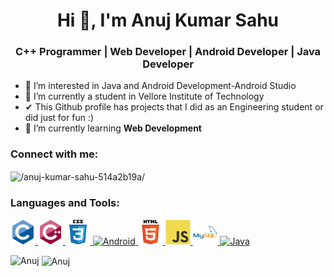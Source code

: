 

<!---
anujkumar070/anujkumar070 is a ✨ special ✨ repository because its `README.md` (this file) appears on your GitHub profile.
You can click the Preview link to take a look at your changes.
--->

<h1 align="center">Hi 👋, I'm Anuj Kumar Sahu</h1>
<h3 align="center">C++ Programmer | Web Developer | Android Developer | Java Developer</h3>

- 👀 I’m interested in Java and Android Development-Android Studio
- 🌱 I’m currently a student in Vellore Institute of Technology
- ✔ This Github profile has projects that I did as an Engineering student or did just for fun :)
- 🌱 I’m currently learning **Web Development**

<h3 align="left">Connect with me:</h3>
<p align="left">
  <a href="https://www.linkedin.com/in/anuj-kumar-sahu-514a2b19a" target="blank"></a><img align="center" src="https://raw.githubusercontent.com/rahuldkjain/github-profile-readme-generator/master/src/images/icons/Social/linked-in-alt.svg" alt="/anuj-kumar-sahu-514a2b19a/" height="30" width="40"/>

</p>

<h3 align="left">Languages and Tools:</h3>
<p align="left"> <a href="https://www.cprogramming.com/" target="_blank"> <img src="https://raw.githubusercontent.com/devicons/devicon/master/icons/c/c-original.svg" alt="c" width="40" height="40"/> </a> <a href="https://www.w3schools.com/cpp/" target="_blank"> <img src="https://raw.githubusercontent.com/devicons/devicon/master/icons/cplusplus/cplusplus-original.svg" alt="cplusplus" width="40" height="40"/> </a> <a href="https://www.w3schools.com/css/" target="_blank"> <img src="https://raw.githubusercontent.com/devicons/devicon/master/icons/css3/css3-original-wordmark.svg" alt="css3" width="40" height="40"/> </a> <a href="https://flask.palletsprojects.com/" target="_blank"> <img src="https://brandeps.com/icon-download/A/Android-icon-vector-04.svg" alt="Android" width="40" height="40"/> </a> <a href="https://www.w3.org/html/" target="_blank"> <img src="https://raw.githubusercontent.com/devicons/devicon/master/icons/html5/html5-original-wordmark.svg" alt="html5" width="40" height="40"/> </a> <a href="https://developer.mozilla.org/en-US/docs/Web/JavaScript" target="_blank"> <img src="https://raw.githubusercontent.com/devicons/devicon/master/icons/javascript/javascript-original.svg" alt="javascript" width="40" height="40"/> </a> <a href="https://www.mysql.com/" target="_blank"> <img src="https://raw.githubusercontent.com/devicons/devicon/master/icons/mysql/mysql-original-wordmark.svg" alt="mysql" width="40" height="40"/> </a> <a href="https://opencv.org/" target="_blank"> <img src="https://brandeps.com/logo-download/J/Java-logo-vector-01.svg" alt="Java" width="40" height="40"/> </a></p>

<p><img align="left" src="https://github-readme-stats.vercel.app/api/top-langs?username=anujkumar070&show_icons=true&locale=en&layout=compact" alt="Anuj" /></p>

<p>&nbsp;<img align="center" src="https://github-readme-stats.vercel.app/api?username=anujkumar070&show_icons=true&locale=en" alt="Anuj" /></p>


